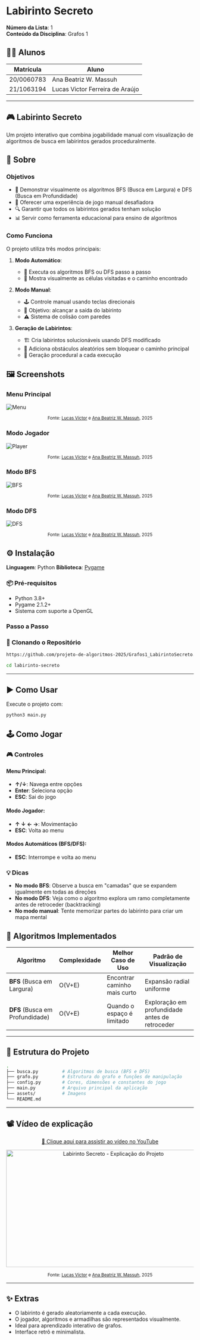 # Labirinto Secreto

**Número da Lista**: 1  
**Conteúdo da Disciplina**: Grafos 1  

## 👨‍💻 Alunos
| Matrícula | Aluno |
| --------- | ------------------------------- |
| 20/0060783 | Ana Beatriz W. Massuh |
| 21/1063194 | Lucas Victor Ferreira de Araújo |

---

## 🎮 Labirinto Secreto

Um projeto interativo que combina jogabilidade manual com visualização de algoritmos de busca em labirintos gerados proceduralmente.

## 📌 Sobre

### Objetivos
- 🧩 Demonstrar visualmente os algoritmos BFS (Busca em Largura) e DFS (Busca em Profundidade)
- 🎯 Oferecer uma experiência de jogo manual desafiadora
- 🔍 Garantir que todos os labirintos gerados tenham solução
- 📊 Servir como ferramenta educacional para ensino de algoritmos

### Como Funciona
O projeto utiliza três modos principais:

1. **Modo Automático**:
   - 🤖 Executa os algoritmos BFS ou DFS passo a passo
   - 🎨 Mostra visualmente as células visitadas e o caminho encontrado

2. **Modo Manual**:
   - 🕹️ Controle manual usando teclas direcionais
   - 🏁 Objetivo: alcançar a saída do labirinto
   - ⚠️ Sistema de colisão com paredes

3. **Geração de Labirintos**:
   - 🏗️ Cria labirintos solucionáveis usando DFS modificado
   - 🧱 Adiciona obstáculos aleatórios sem bloquear o caminho principal
   - 🔄 Geração procedural a cada execução

## 🖼️ Screenshots

### Menu Principal
![Menu](assets/img/menu.png)

<p align="center">
  <sub>Fonte: <a href="https://github.com/Lucas13032003">Lucas Víctor</a> e <a href="https://github.com/AnaBeatrizMassuh">Ana Beatriz W. Massuh</a>, 2025</sub>
</p>

### Modo Jogador
![Player](assets/img/player.png)

<p align="center">
  <sub>Fonte: <a href="https://github.com/Lucas13032003">Lucas Víctor</a> e <a href="https://github.com/AnaBeatrizMassuh">Ana Beatriz W. Massuh</a>, 2025</sub>
</p>

### Modo BFS
![BFS](assets/img/BFS.png)

<p align="center">
  <sub>Fonte: <a href="https://github.com/Lucas13032003">Lucas Víctor</a> e <a href="https://github.com/AnaBeatrizMassuh">Ana Beatriz W. Massuh</a>, 2025</sub>
</p>

### Modo DFS
![DFS](assets/img/DFS.png)

<p align="center">
  <sub>Fonte: <a href="https://github.com/Lucas13032003">Lucas Víctor</a> e <a href="https://github.com/AnaBeatrizMassuh">Ana Beatriz W. Massuh</a>, 2025</sub>
</p>

## ⚙️ Instalação

**Linguagem**: Python 
**Biblioteca**: [Pygame](https://www.pygame.org/) 

### 📦 Pré-requisitos
- Python 3.8+
- Pygame 2.1.2+
- Sistema com suporte a OpenGL 

### Passo a Passo

### 🔽 Clonando o Repositório

```bash
https://github.com/projeto-de-algoritmos-2025/Grafos1_LabirintoSecreto.git

cd labirinto-secreto
```

---

## ▶️ Como Usar

Execute o projeto com:

```bash
python3 main.py
```

## 🕹️ Como Jogar

### 🎮 Controles

#### Menu Principal:
- **↑/↓**: Navega entre opções  
- **Enter**: Seleciona opção  
- **ESC**: Sai do jogo  

#### Modo Jogador:
- **↑ ↓ ← →**: Movimentação
- **ESC**: Volta ao menu  

#### Modos Automáticos (BFS/DFS):
- **ESC**: Interrompe e volta ao menu  

### 💡 Dicas
- **No modo BFS**: Observe a busca em "camadas" que se expandem igualmente em todas as direções  
- **No modo DFS**: Veja como o algoritmo explora um ramo completamente antes de retroceder (backtracking)  
- **No modo manual**: Tente memorizar partes do labirinto para criar um mapa mental  

## 🧠 Algoritmos Implementados

| Algoritmo | Complexidade | Melhor Caso de Uso | Padrão de Visualização |
|-----------|--------------|--------------------|------------------------|
| **BFS** (Busca em Largura) | O(V+E) | Encontrar caminho mais curto | Expansão radial uniforme |
| **DFS** (Busca em Profundidade) | O(V+E) | Quando o espaço é limitado | Exploração em profundidade antes de retroceder |

---

## 📁 Estrutura do Projeto

```bash
.
├── busca.py         # Algoritmos de busca (BFS e DFS)
├── grafo.py         # Estrutura do grafo e funções de manipulação
├── config.py        # Cores, dimensões e constantes do jogo
├── main.py          # Arquivo principal da aplicação
├── assets/          # Imagens 
└── README.md
```

---
## 📽️ Vídeo de explicação

<p align="center">
  <a href="https://youtu.be/uX4nraFfYpI">🔗 Clique aqui para assistir ao vídeo no YouTube</a>
</p>

<p align="center">
  <a href="https://youtu.be/uX4nraFfYpI">
    <img src="https://img.youtube.com/vi/uX4nraFfYpI/0.jpg" alt="Labirinto Secreto - Explicação do Projeto" width="560" height="315"/>
  </a>
</p>



<p align="center">
  <sub>Fonte: <a href="https://github.com/Lucas13032003">Lucas Víctor</a> e <a href="https://github.com/AnaBeatrizMassuh">Ana Beatriz W. Massuh</a>, 2025</sub>
</p>


---

## ✨ Extras

- O labirinto é gerado aleatoriamente a cada execução.
- O jogador, algoritmos e armadilhas são representados visualmente.
- Ideal para aprendizado interativo de grafos.
- Interface retrô e minimalista.

